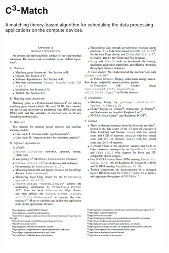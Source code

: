 # C<sup>3</sup>-Match

A matching theory-based algorithm for scheduling the data processing applications on the compute devices.


![alt text](https://raw.githubusercontent.com/SiNa88/C3-Match/main/description.png)
